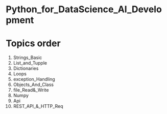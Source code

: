 # Python_for_DataScience_AI_Development

# Topics order

1. Strings_Basic
2. List_and_Tupple
3. Dictionaries
4. Loops
5. exception_Handling
6. Objects_And_Class
7. file_Read&_Write
8. Numpy
9. Api
10. REST_API_&_HTTP_Req
